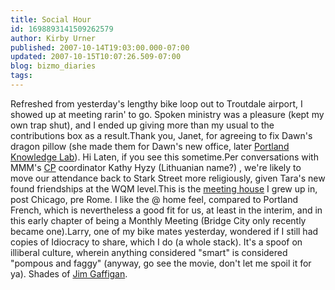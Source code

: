 ```yaml
---
title: Social Hour
id: 1698893141509262579
author: Kirby Urner
published: 2007-10-14T19:03:00.000-07:00
updated: 2007-10-15T10:07:26.509-07:00
blog: bizmo_diaries
tags: 
---
```


Refreshed from yesterday's lengthy bike loop out to Troutdale airport, I showed up at meeting rarin' to go.  Spoken ministry was a pleasure (kept my own trap shut), and I ended up giving more than my usual to the contributions box as a result.Thank you, Janet, for agreeing to fix Dawn's dragon pillow (she made them for Dawn's new office, later [Portland Knowledge Lab](http://mybizmo.blogspot.com/2006/10/playing-with-blocks.html)).  Hi Laten, if you see this sometime.Per conversations with MMM's [CP](http://worldgame.blogspot.com/2005/02/childrens-program.html) coordinator Kathy Hyzy (Lithuanian name?) , we're likely to move our attendance back to Stark Street more religiously, given Tara's new found friendships at the WQM level.This is the [meeting house](http://mybizmo.blogspot.com/2005/12/festive-outfit.html) I grew up in, post Chicago, pre Rome.  I like the @ home feel, compared to Portland French, which is nevertheless a good fit for us, at least in the interim, and in this early chapter of being a Monthly Meeting (Bridge City only recently became one).Larry, one of my bike mates yesterday, wondered if I still had copies of Idiocracy to share, which I do (a whole stack).  It's a spoof on illiberal culture, wherein anything considered "smart" is considered "pompous and faggy" (anyway, go see the movie, don't let me spoil it for ya).  Shades of [Jim Gaffigan](http://en.wikipedia.org/wiki/Jim_Gaffigan).